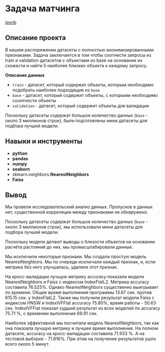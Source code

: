 # Задача матчинга

[]()    [ipynb]()

## Описание проекта

В нашем распоряжении датасеты с полностью анонимизированными признаками. Задача заключается в том чтобы соотнести запросы из train и validation датасетов с объектами из base на основании их схожести и найти 5 наиболее близких объекта к каждому запросу.

<b>Описание данных</b>

* `train` - датасет, который содержит объекты, которым необходимо подобрать наиболее подходящие из `base`
* `base` - датасет, который содержит объекты, с которыми необходимо соонтнести объекты
* `validation` - датасет, который содержит объекты для валидации
 
Поскольку датасеты содержат большое количество данных (`base` - около 3 миллионов строк), были подготовлены мини датасеты для подбора лучшей модели.



## Навыки и инструменты

- **python**
- **pandas**
- **numpy**
- **seaborn**
- sklearn.neighbors.**NearestNeighbors**
- **Faiss**



## Вывод

Мы провели исследовательский анализ данных. Пропусков в данных нет, существенной корреляции между признаками не обнаружено.

Поскольку датасеты содержат большое количество данных (`base` - около 3 миллионов строк), мы использовали мини датасеты для подбора лучшей модели.

Поскольку модели делают выводы о близости объектов на основании расчёта растояний до них, мы промасштабировали данные.

Мы исключили некоторые признаки. Мы создали простую модель NearestNeighbors. Мы по очереди исключали каждый признак, и, если метрика без него улучшалась, удаляли этот признак.

На кросс-валидации лучшую метрику accuracy показали модели NearestNeighbors и Faiss с индексом IndexFlatL2. Метрика accuracy составила 76.525%.  Однако NearestNeighbors существенно выигрывает по времени. Общее время выполнения программы 13.67 сек. против 615.15 сек. у IndexFlatL2.
Также мы получили результат модели Faiss с индексом HNSW и IndexIVFFlat accuracy 75.80%, время работы - 50.63 сек.
IndexIVFFlat показал худший результат из всех моделей по accuracy 75.71 %, с временем выполнения 69.91 сек.

Наиболее эффективной мы посчитали модель NearestNeighbors, так как она показала лучшую метрику и лучшее время выполнения. На полном датасете, аccuracy на кросс-валидации составила 71.933 %. А на тестовой выборке - 71.816%. При этом на получение результатов ушло всего около 5 минут.